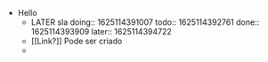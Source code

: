 - Hello
	- LATER sla
	  doing:: 1625114391007
	  todo:: 1625114392761
	  done:: 1625114393909
	  later:: 1625114394722
	- [[Link?]] Pode ser criado
	-